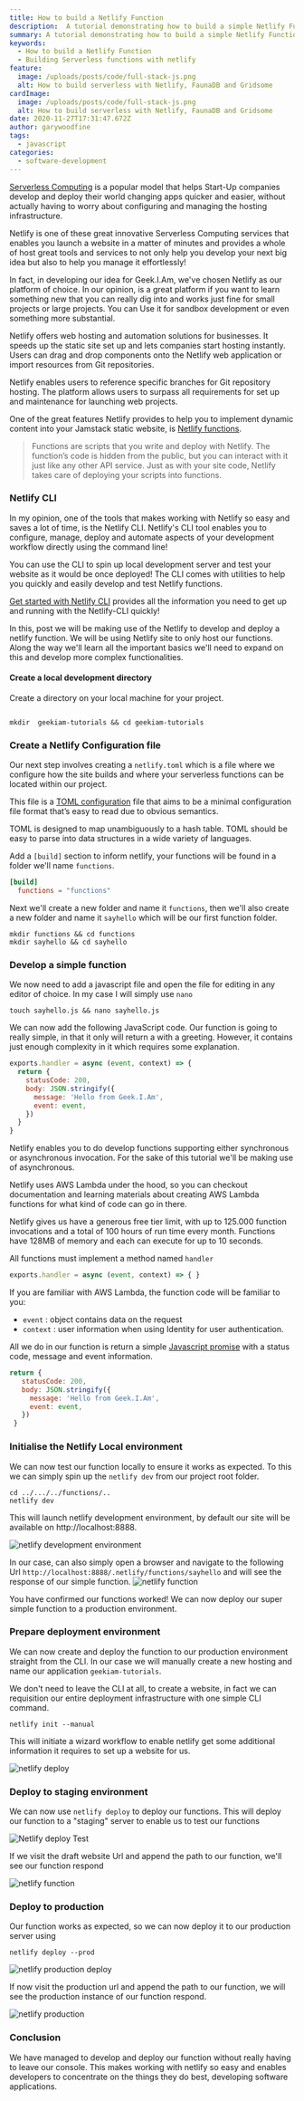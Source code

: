 ```yaml
---
title: How to build a Netlify Function
description:  A tutorial demonstrating how to build a simple Netlify Function
summary: A tutorial demonstrating how to build a simple Netlify Function.
keywords:
  - How to build a Netlify Function
  - Building Serverless functions with netlify
feature:
  image: /uploads/posts/code/full-stack-js.png
  alt: How to build serverless with Netlify, FaunaDB and Gridsome
cardImage:
  image: /uploads/posts/code/full-stack-js.png
  alt: How to build serverless with Netlify, FaunaDB and Gridsome
date: 2020-11-27T17:31:47.672Z
author: garywoodfine
tags:
  - javascript
categories:
  - software-development
---
```


[Serverless Computing](https://geekiam.io/what-is-serverless-computing/ "What is serverless computing") is a popular model 
that helps Start-Up companies develop and deploy their world changing apps quicker and easier, without actually having 
to worry about configuring and managing the hosting infrastructure.

Netlify is one of these great innovative Serverless Computing services that enables you launch a website in a matter of 
minutes and provides a whole of host great tools and services to not only help you develop your next big idea but also 
to help you manage it effortlessly!
 
 In fact, in developing our idea for Geek.I.Am, we've chosen Netlify as our platform of choice. In our opinion, is a 
 great platform if you want to learn something new that you can really dig into and works just fine for small 
 projects or large projects. You can Use it for sandbox development or even something more substantial.
 
 Netlify offers web hosting and automation solutions for businesses. It speeds up the static site set up and lets 
 companies start hosting instantly. Users can drag and drop components onto the Netlify web application or import 
 resources from Git repositories.
 
 Netlify enables users to reference specific branches for Git repository hosting. The platform allows users to surpass 
 all requirements for set up and maintenance for launching web projects.
 
 One of the great features Netlify provides to help you to implement dynamic content into your Jamstack static website,
 is [Netlify functions](https://functions.netlify.com/ "Netlify Functions | Netlify").  
 
 > Functions are scripts that you write and deploy with Netlify. The function’s code is hidden from the public, 
> but you can interact with it just like any other API service. Just as with your site code, Netlify takes care of 
> deploying your scripts into functions.
 
 ### Netlify CLI
 
 In my opinion, one of the tools that makes working with Netlify so easy and saves a lot of time, is the Netlify CLI.
 Netlify's CLI tool enables you to configure, manage, deploy and automate aspects of your development workflow directly
 using the command line!
 
 You can use the CLI to spin up  local development server and test your website as it would be once deployed! The CLI 
 comes with utilities to help you quickly and easily develop and test Netlify functions.
 
 [Get started with Netlify CLI](https://docs.netlify.com/cli/get-started/#installation) provides all the information 
 you need to get up and running with the Netlify-CLI quickly!
 
 In this, post we will be making use of the Netlify to develop and deploy a netlify function. We will be using Netlify 
 site to only host our functions.  Along the way we'll learn all the important basics we'll need to expand on this and 
 develop more complex functionalities.
 
#### Create a local development directory

Create a directory on your local machine for your project. 

```shell script

mkdir  geekiam-tutorials && cd geekiam-tutorials

```
 
 ### Create a Netlify Configuration file
 
 Our next step involves creating a `netlify.toml` which is a file where we configure how the site builds and where 
 your serverless functions can be located within our project. 
 
 This file is a [TOML configuration](https://toml.io/en/ "A config file format for humans") file 
 that aims to be a minimal configuration file format that’s easy to read due to obvious semantics. 
 
 TOML is designed to map unambiguously to a hash table. TOML should be easy to parse into data structures in a wide 
 variety of languages.
 
 Add a `[build]` section to inform netlify, your functions will be found in a folder we'll name `functions`.
 
 ```toml
[build]
   functions = "functions"
``` 
Next we'll create a new folder and name it `functions`, then we'll also create a new folder 
and name it `sayhello` which will be our first function folder.

```shell script
mkdir functions && cd functions
mkdir sayhello && cd sayhello

```
 
 ### Develop a simple function
 
 We now need to add a javascript file and open the file for editing in any editor of choice. In my case I will simply 
 use `nano`
 
 ```shell script
touch sayhello.js && nano sayhello.js
```
We can now add the following JavaScript code. Our function is going to really simple, in that it only will return a 
with a greeting.  However, it contains just enough complexity in it which requires some explanation.


```javascript
exports.handler = async (event, context) => {
  return {
    statusCode: 200,
    body: JSON.stringify({
      message: 'Hello from Geek.I.Am',
      event: event,
    })
  }
}
```
 Netlify enables you to do develop functions supporting either synchronous or asynchronous invocation.
 For the sake of this tutorial we'll be making use of asynchronous. 
 
  Netlify uses AWS Lambda under the hood, so you can checkout documentation and learning materials about creating 
  AWS Lambda functions for what kind of code can go in there.
  
  Netlify gives us have a generous free tier limit, with up to 125.000 function invocations and a total of 100 hours 
  of run time every month. Functions have 128MB of memory and each can execute for up to 10 seconds.

 All functions must implement a method named `handler`
 
 ```javascript
exports.handler = async (event, context) => { }
```
If you are familiar with AWS Lambda, the function code will be familiar to you:

* `event` : object contains data on the request
* `context` : user information when using Identity for user authentication.

All we do in our function is return a simple [Javascript promise](https://geekiam.io/what-is-a-javascript-promise/ "What Is A Javascript Promise | Geek.I.Am")
 with a status code, message and event information.
 
 ```javascript
 return {
    statusCode: 200,
    body: JSON.stringify({
      message: 'Hello from Geek.I.Am',
      event: event,
    })
  }
```

### Initialise the Netlify Local environment

We can now test our function locally to ensure it works as expected. To this we can simply spin up
the `netlify dev` from our project root folder.

```shell script
cd ../.../../functions/..
netlify dev
```

This will launch netlify development environment, by default our site will be available on http://localhost:8888.

![netlify development environment](/uploads/netlify-dev.png)

In our case, can also simply open a browser and navigate to the following Url
`http://localhost:8888/.netlify/functions/sayhello`  and will see the response of our simple function.
![netlify function](/uploads/netlify-functions-dev.png)

You have confirmed our functions worked! We can now deploy our super simple function to a production environment.

### Prepare deployment environment

We can now create and deploy the function to our production environment straight from the CLI. In our case we will 
manually create a new hosting and name our application `geekiam-tutorials`.

We don't need to leave the CLI at all, to create a website, in fact we can requisition our entire deployment 
infrastructure with one simple CLI command.

```shell script
netlify init --manual 
```
This will initiate a wizard workflow to enable netlify get some additional information it requires to set up a website 
for us.

![netlify deploy](/uploads/netlify-deploy.png)

### Deploy to staging environment

We can now use `netlify deploy` to deploy our functions. This will deploy our function to a "staging" server
to enable us to test our functions

![Netlify deploy Test ](/uploads/netlify-deploy-test.png)

If we visit the draft website Url and append the path to our function, we'll see our function respond

![netlify function](/uploads/netlify-deploy-test-browser.png)

### Deploy to production

Our function works as expected, so we can now deploy it to our production server using
```shell script
netlify deploy --prod
```

![netlify production deploy](/uploads/netlify-deploy-prod.png)

If now visit the production url and append the path to our function, we will see the production instance of our function 
respond.

![netlify production](/uploads/netlify-production-function.png)


### Conclusion
We have managed to develop and deploy our function without really having to leave our console.  This makes working with 
netlify so easy and enables developers to concentrate on the things they do best, developing software applications.


